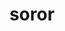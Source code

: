 ---
title: soror
meaning: sister
pos: nounthird
ch: [f1, f, ss, ss2]
genitive: sororis
abbgender: f.
abbgender2: fem.
gender: feminine
declension: third
six: y
---